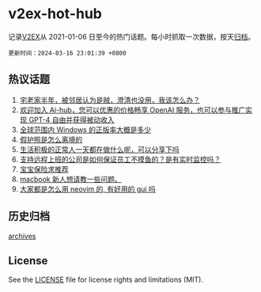 # v2ex-hot-hub

 记录[V2EX](https://www.v2ex.com/)从 2021-01-06 日至今的热门话题。每小时抓取一次数据，按天[归档](archives)。

`更新时间：2024-03-16 23:01:39 +0800`

## 热议话题

1. [宅老家半年，被邻居认为是贼，澄清也没用，我该怎么办？](https://www.v2ex.com/t/1024185)
1. [欢迎加入 Ai-hub，您可以优惠的价格畅享 OpenAI 服务，也可以参与推广实现 GPT-4 自由并获得被动收入](https://www.v2ex.com/t/1024256)
1. [全球范围内 Windows 的正版率大概是多少](https://www.v2ex.com/t/1024210)
1. [假护照是怎么离境的](https://www.v2ex.com/t/1024169)
1. [生活积极的正常人一天都在做什么呢，可以分享下吗](https://www.v2ex.com/t/1024229)
1. [支持远程上班的公司是如何保证员工不摸鱼的？是有实时监控吗？](https://www.v2ex.com/t/1024284)
1. [宝宝保险求推荐](https://www.v2ex.com/t/1024190)
1. [macbook 新人想请教一些问题。](https://www.v2ex.com/t/1024195)
1. [大家都是怎么用 neovim 的, 有好用的 gui 吗](https://www.v2ex.com/t/1024192)

## 历史归档

[archives](archives)

## License

See the [LICENSE](LICENSE) file for license rights and limitations (MIT).
